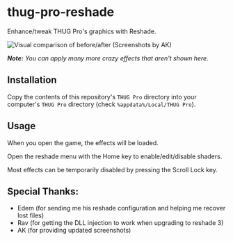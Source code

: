 # thug-pro-reshade

Enhance/tweak THUG Pro's graphics with Reshade.

![Visual comparison of before/after](comparison.gif)
(Screenshots by AK)

_**Note:** You can apply many more crazy effects that aren't shown here._

## Installation

Copy the contents of this repository's `THUG Pro` directory into your computer's `THUG Pro` directory (check `%appdata%/Local/THUG Pro`).

## Usage

When you open the game, the effects will be loaded.

Open the reshade menu with the Home key to enable/edit/disable shaders.

Most effects can be temporarily disabled by pressing the Scroll Lock key.

## Special Thanks:
* Edem (for sending me his reshade configuration and helping me recover lost files)
* Rav (for getting the DLL injection to work when upgrading to reshade 3)
* AK (for providing updated screenshots)
